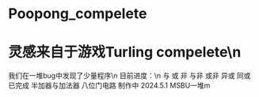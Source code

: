 # Poopong_compelete
# 灵感来自于游戏Turling compelete\n
我们在一堆bug中发现了少量程序\n
目前进度：\n
与 或 非 与非 或非 异或 同或
已完成
半加器与加法器
八位门电路
制作中
2024.5.1 MSBU一堆m
